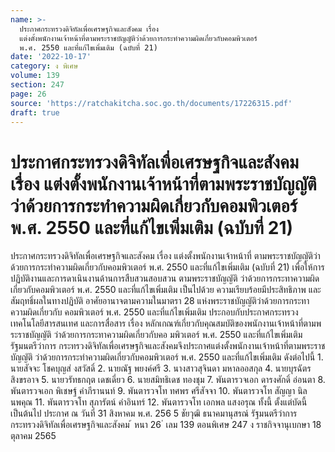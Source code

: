 ```yaml
---
name: >-
  ประกาศกระทรวงดิจิทัลเพื่อเศรษฐกิจและสังคม เรื่อง
  แต่งตั้งพนักงานเจ้าหน้าที่ตามพระราชบัญญัติว่าด้วยการกระทำความผิดเกี่ยวกับคอมพิวเตอร์
  พ.ศ. 2550 และที่แก้ไขเพิ่มเติม (ฉบับที่ 21)
date: '2022-10-17'
category: ง พิเศษ
volume: 139
section: 247
page: 26
source: 'https://ratchakitcha.soc.go.th/documents/17226315.pdf'
draft: true
---
```


# ประกาศกระทรวงดิจิทัลเพื่อเศรษฐกิจและสังคม เรื่อง แต่งตั้งพนักงานเจ้าหน้าที่ตามพระราชบัญญัติว่าด้วยการกระทำความผิดเกี่ยวกับคอมพิวเตอร์ พ.ศ. 2550 และที่แก้ไขเพิ่มเติม (ฉบับที่ 21)

ประกาศกระทรวงดิจิทัลเพื่อเศรษฐกิจและสังคม เรื่อง แต่งตั้งพนักงานเจ้าหน้าที่ ตามพระราชบัญญัติว่าด้วยการกระทำความผิดเกี่ยวกับคอมพิวเตอร์ พ.ศ. 2550 และที่แก้ไขเพิ่มเติม (ฉบับที่ 21) เพื่อให้การปฏิบัติงานและการดาเนินงานด้านการสืบสวนสอบสวน ตามพระราชบัญญัติ ว่าด้วยการกระทาความผิดเกี่ยวกับคอมพิวเตอร์ พ.ศ. 2550 และที่แก้ไขเพิ่มเติม เป็นไปด้วย ความเรียบร้อยมีประสิทธิภาพ และสัมฤทธิ์ผลในทางปฏิบัติ อาศัยอานาจตามความในมาตรา 28 แห่งพระราชบัญญัติว่าด้วยการกระทาความผิดเกี่ยวกับ คอมพิวเตอร์ พ.ศ. 2550 และที่แก้ไขเพิ่มเติม ประกอบกับประกาศกระทรวงเทคโนโลยีสารสนเทศ และการสื่อสาร เรื่อง หลักเกณฑ์เกี่ยวกับคุณสมบัติของพนักงานเจ้าหน้าที่ตามพระราชบัญญัติ ว่าด้วยการกระทาความผิดเกี่ยวกับคอ มพิวเตอร์ พ.ศ. 2550 และที่แก้ไขเพิ่มเติม รัฐมนตรีว่าการ กระทรวงดิจิทัลเพื่อเศรษฐกิจและสังคมจึงประกาศแต่งตั้งพนักงานเจ้าหน้าที่ตามพระราชบัญญัติ ว่าด้วยการกระทำความผิดเกี่ยวกับคอมพิวเตอร์ พ.ศ. 2550 และที่แก้ไขเพิ่มเติม ดังต่อไปนี้ 1. นายสัจจะ โชคบุญส่ งสวัสดิ์ 2. นายณัฐ พยงค์ศรี 3. นางสาวสุจินดา มหาลออสกุล 4. นายบุรฉัตร สิงขรอาจ 5. นายวรัทธกฤต เดชเดี่ยว 6. นายสมิทธิเดช ทองชุม 7. พันตารวจเอก ดารงศักดิ์ อ่อนตา 8. พันตารวจเอก พิเชษฐ์ คำภีรานนท์ 9. พันตารวจโท ทศพร ศรีสัจจา 10. พันตารวจโท สัญญา นิลนพคุณ 11. พันตารวจโท สุภารัตน์ คำอินทร์ 12. พันตารวจโท เอกพล แสงอรุณ ทั้งนี้ ตั้งแต่บัดนี้เป็นต้นไป ประกาศ ณ วันที่ 31 สิงหาคม พ.ศ. 256 5 ชัยวุฒิ ธนาคมานุสรณ์ รัฐมนตรีว่าการกระทรวงดิจิทัลเพื่อเศรษฐกิจและสังคม ้ หนา 26 ่ เลม 139 ตอนพิเศษ 247 ง ราชกิจจานุเบกษา 18 ตุลาคม 2565
